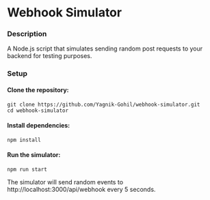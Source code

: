 # Webhook Simulator
### Description
A Node.js script that simulates sending random post requests to your backend for testing purposes.

### Setup

#### Clone the repository:

```
git clone https://github.com/Yagnik-Gohil/webhook-simulator.git
cd webhook-simulator
```

#### Install dependencies:
```
npm install
```

#### Run the simulator:
```
npm run start
```
The simulator will send random events to http://localhost:3000/api/webhook every 5 seconds.
